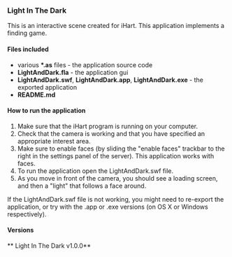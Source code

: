 ### Light In The Dark

This is an interactive scene created for iHart. This application implements a finding game.

#### Files included
* various __*.as__ files - the application source code
* __LightAndDark.fla__ - the application gui
* __LightAndDark.swf__, __LightAndDark.app__, __LightAndDark.exe__ - the exported application
* __README.md__

#### How to run the application  
1. Make sure that the iHart program is running on your computer.
2. Check that the camera is working and that you have specified an appropriate interest area.
2. Make sure to enable faces (by sliding the "enable faces" trackbar to the right in the settings panel of the server). This application works with faces.
3. To run the application open the LightAndDark.swf file.
4. As you move in front of the camera, you should see a loading screen, and then a "light" that follows a face around.

If the LightAndDark.swf file is not working, you might need to re-export the application, or try with the .app or .exe versions (on OS X or Windows respectively).

#### Versions  
** Light In The Dark v1.0.0**  
